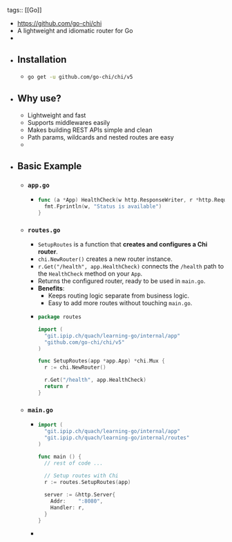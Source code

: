 tags:: [[Go]]

- https://github.com/go-chi/chi
- A lightweight and idiomatic router for Go
-
- ## Installation
	- ```bash
	  go get -u github.com/go-chi/chi/v5
	  ```
- ## Why use?
	- Lightweight and fast
	- Supports middlewares easily
	- Makes building  REST APIs simple and clean
	- Path params, wildcards and nested routes are easy
	-
- ## Basic Example
	- ### `app.go`
		- ```go
		  func (a *App) HealthCheck(w http.ResponseWriter, r *http.Request) {
		  	fmt.Fprintln(w, "Status is available")
		  }
		  ```
	- ### `routes.go`
		- `SetupRoutes` is a function that **creates and configures a Chi router**.
		- `chi.NewRouter()` creates a new router instance.
		- `r.Get("/health", app.HealthCheck)` connects the `/health` path to the `HealthCheck` method on your `App`.
		- Returns the configured router, ready to be used in `main.go`.
		- **Benefits**:
			- Keeps routing logic separate from business logic.
			- Easy to add more routes without touching `main.go`.
		- ```go
		  package routes
		  
		  import (
		  	"git.ipip.ch/quach/learning-go/internal/app"
		  	"github.com/go-chi/chi/v5"
		  )
		  
		  func SetupRoutes(app *app.App) *chi.Mux {
		  	r := chi.NewRouter()
		  
		  	r.Get("/health", app.HealthCheck)
		  	return r
		  }
		  ```
	- ### `main.go`
		- ```go
		  import (
		  	"git.ipip.ch/quach/learning-go/internal/app"
		  	"git.ipip.ch/quach/learning-go/internal/routes"
		  )
		  
		  func main () {
		    // rest of code ...
		    
		    // Setup routes with Chi
		    r := routes.SetupRoutes(app)
		  
		    server := &http.Server{
		      Addr:    ":8080",
		      Handler: r,
		    }
		  }
		  ```
		-